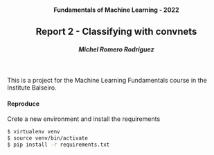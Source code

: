<h4 align='center'> Fundamentals of Machine Learning - 2022 </h4>
<h2 align='center'> Report 2 - Classifying with convnets </h2>
<h5 align='center'> Michel Romero Rodríguez </h5>


<br>

This is a project for the Machine Learning Fundamentals course in the Institute Balseiro.

#### Reproduce

Crete a new environment and install the requirements

```bash
$ virtualenv venv
$ source venv/bin/activate
$ pip install -r requirements.txt
```
